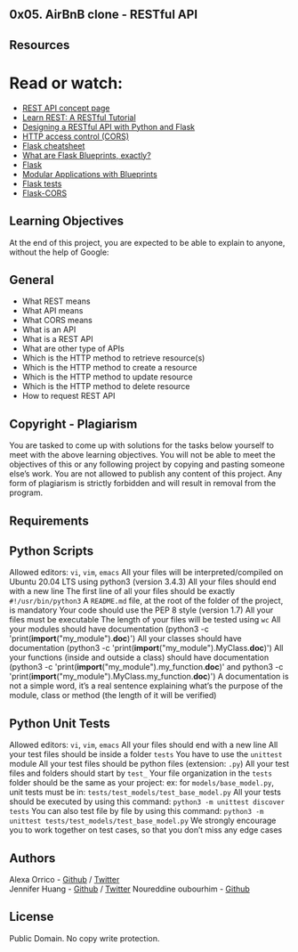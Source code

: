 ## 0x05. AirBnB clone - RESTful API

## Resources

# Read or watch:

- [REST API concept page](https://developer.mozilla.org/en-US/docs/Web/HTTP/Basics_of_HTTP/API)
- [Learn REST: A RESTful Tutorial](https://www.codecademy.com/learn/learn-rest)
- [Designing a RESTful API with Python and Flask](https://realpython.com/blog/python/designing-a-restful-api-with-python-and-flask/)
- [HTTP access control (CORS)](https://developer.mozilla.org/en-US/docs/Web/HTTP/Access_control_CORS)
- [Flask cheatsheet](http://flask.pocoo.org/docs/1.0/quickstart/#cheatsheet)
- [What are Flask Blueprints, exactly?](https://stackoverflow.com/questions/18289715/what-are-flask-blueprints-exactly)
- [Flask](http://flask.pocoo.org/)
- [Modular Applications with Blueprints](http://flask.pocoo.org/docs/1.0/blueprints/)
- [Flask tests](http://flask.pocoo.org/docs/1.0/testing/#built-in-test-client)
- [Flask-CORS](https://flask-cors.readthedocs.io/en/latest/)

## Learning Objectives

At the end of this project, you are expected to be able to explain to anyone, without the help of Google:

## General

- What REST means
- What API means
- What CORS means
- What is an API
- What is a REST API
- What are other type of APIs
- Which is the HTTP method to retrieve resource(s)
- Which is the HTTP method to create a resource
- Which is the HTTP method to update resource
- Which is the HTTP method to delete resource
- How to request REST API

## Copyright - Plagiarism

You are tasked to come up with solutions for the tasks below yourself to meet with the above learning objectives.
You will not be able to meet the objectives of this or any following project by copying and pasting someone else’s work.
You are not allowed to publish any content of this project.
Any form of plagiarism is strictly forbidden and will result in removal from the program.

## Requirements

## Python Scripts

Allowed editors: `vi`, `vim`, `emacs`
All your files will be interpreted/compiled on Ubuntu 20.04 LTS using python3 (version 3.4.3)
All your files should end with a new line
The first line of all your files should be exactly `#!/usr/bin/python3`
A `README.md` file, at the root of the folder of the project, is mandatory
Your code should use the PEP 8 style (version 1.7)
All your files must be executable
The length of your files will be tested using `wc`
All your modules should have documentation (python3 -c 'print(**import**("my_module").**doc**)')
All your classes should have documentation (python3 -c 'print(**import**("my_module").MyClass.**doc**)')
All your functions (inside and outside a class) should have documentation (python3 -c 'print(**import**("my_module").my_function.**doc**)' and python3 -c 'print(**import**("my_module").MyClass.my_function.**doc**)')
A documentation is not a simple word, it’s a real sentence explaining what’s the purpose of the module, class or method (the length of it will be verified)

## Python Unit Tests

Allowed editors: `vi`, `vim`, `emacs`
All your files should end with a new line
All your test files should be inside a folder `tests`
You have to use the `unittest` module
All your test files should be python files (extension: `.py`)
All your test files and folders should start by `test_`
Your file organization in the `tests` folder should be the same as your project: ex: for `models/base_model.py`, unit tests must be in: `tests/test_models/test_base_model.py`
All your tests should be executed by using this command: `python3 -m unittest discover tests`
You can also test file by file by using this command: `python3 -m unittest tests/test_models/test_base_model.py`
We strongly encourage you to work together on test cases, so that you don’t miss any edge cases

## Authors

Alexa Orrico - [Github](https://github.com/alexaorrico) / [Twitter](https://twitter.com/alexa_orrico)  
Jennifer Huang - [Github](https://github.com/jhuang10123) / [Twitter](https://twitter.com/earthtojhuang)
Noureddine oubourhim - [Github](https://github.com/NORTH89)

## License

Public Domain. No copy write protection.
